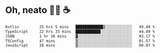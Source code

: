 # Oh, neato 🧑‍💻 ☕

<!--START_SECTION:waka-->

```txt
Kotlin         25 hrs 5 mins   ████████████▒░░░░░░░░░░░░   49.49 %
TypeScript     22 hrs 33 mins  ███████████░░░░░░░░░░░░░░   44.49 %
JSON           1 hr 36 mins    ▓░░░░░░░░░░░░░░░░░░░░░░░░   03.17 %
TSConfig       47 mins         ▒░░░░░░░░░░░░░░░░░░░░░░░░   01.57 %
JavaScript     26 mins         ▒░░░░░░░░░░░░░░░░░░░░░░░░   00.87 %
```

<!--END_SECTION:waka-->
